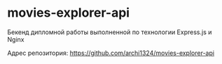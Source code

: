 # movies-explorer-api
Бекенд дипломной работы выполненной по технологии Express.js и Nginx

Адрес репозитория: https://github.com/archi1324/movies-explorer-api
